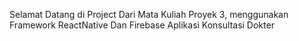 Selamat Datang di Project Dari Mata Kuliah Proyek 3, menggunakan Framework ReactNative Dan Firebase Aplikasi Konsultasi Dokter

